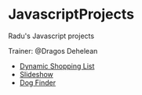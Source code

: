 # JavascriptProjects
Radu's Javascript projects

 Trainer: @Dragos Dehelean
* [Dynamic Shopping List](https://radulecca.github.io/JavascriptProjects/Dynamic-Shopping-list/Dynamic-Shopping-List.html)
* [Slideshow](https://radulecca.github.io/JavascriptProjects/Slideshow/index.html)
* [Dog Finder](https://radulecca.github.io/JavascriptProjects/dog%20searcher/start/index.html)
